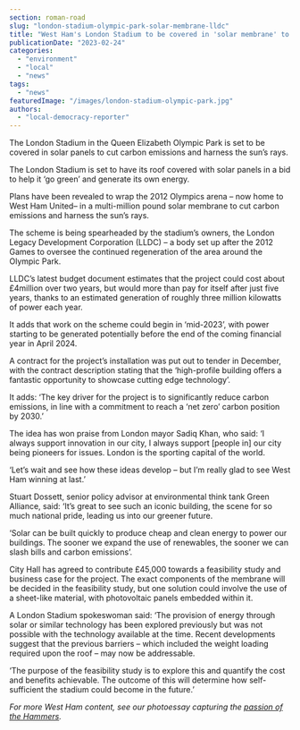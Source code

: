 ```yaml
---
section: roman-road
slug: "london-stadium-olympic-park-solar-membrane-lldc"
title: "West Ham's London Stadium to be covered in 'solar membrane' to save energy"
publicationDate: "2023-02-24"
categories: 
  - "environment"
  - "local"
  - "news"
tags: 
  - "news"
featuredImage: "/images/london-stadium-olympic-park.jpg"
authors: 
  - "local-democracy-reporter"
---
```


The London Stadium in the Queen Elizabeth Olympic Park is set to be covered in solar panels to cut carbon emissions and harness the sun’s rays. 

The London Stadium is set to have its roof covered with solar panels in a bid to help it ‘go green’ and generate its own energy.

Plans have been revealed to wrap the 2012 Olympics arena – now home to West Ham United– in a multi-million pound solar membrane to cut carbon emissions and harness the sun’s rays.

The scheme is being spearheaded by the stadium’s owners, the London Legacy Development Corporation (LLDC) – a body set up after the 2012 Games to oversee the continued regeneration of the area around the Olympic Park.

LLDC’s latest budget document estimates that the project could cost about £4million over two years, but would more than pay for itself after just five years, thanks to an estimated generation of roughly three million kilowatts of power each year.

It adds that work on the scheme could begin in ‘mid-2023’, with power starting to be generated potentially before the end of the coming financial year in April 2024.

A contract for the project’s installation was put out to tender in December, with the contract description stating that the ‘high-profile building offers a fantastic opportunity to showcase cutting edge technology’.

It adds: ‘The key driver for the project is to significantly reduce carbon emissions, in line with a commitment to reach a ‘net zero’ carbon position by 2030.’

The idea has won praise from London mayor Sadiq Khan, who said: ‘I always support innovation in our city, I always support \[people in\] our city being pioneers for issues. London is the sporting capital of the world.

‘Let’s wait and see how these ideas develop – but I’m really glad to see West Ham winning at last.’

Stuart Dossett, senior policy advisor at environmental think tank Green Alliance, said: ‘It’s great to see such an iconic building, the scene for so much national pride, leading us into our greener future.

‘Solar can be built quickly to produce cheap and clean energy to power our buildings. The sooner we expand the use of renewables, the sooner we can slash bills and carbon emissions’.

City Hall has agreed to contribute £45,000 towards a feasibility study and business case for the project. The exact components of the membrane will be decided in the feasibility study, but one solution could involve the use of a sheet-like material, with photovoltaic panels embedded within it.

A London Stadium spokeswoman said: ‘The provision of energy through solar or similar technology has been explored previously but was not possible with the technology available at the time. Recent developments suggest that the previous barriers – which included the weight loading required upon the roof – may now be addressable.

‘The purpose of the feasibility study is to explore this and quantify the cost and benefits achievable. The outcome of this will determine how self-sufficient the stadium could become in the future.’

_For more West Ham content, see our photoessay capturing the [passion of the Hammers](https://romanroadlondon.com/faces-west-ham-football-jose-da-luz-photoessay/)._


